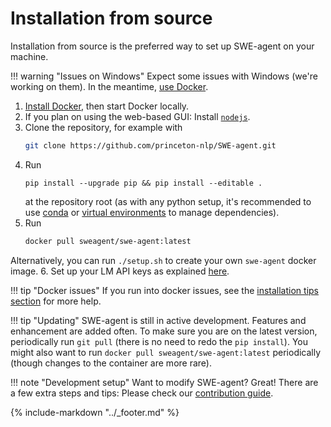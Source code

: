 # Installation from source

Installation from source is the preferred way to set up SWE-agent on your machine.

!!! warning "Issues on Windows"
    Expect some issues with Windows (we're working on them).
    In the meantime, [use Docker](docker.md).

1. [Install Docker](https://docs.docker.com/engine/install/), then start Docker locally.
2. If you plan on using the web-based GUI: Install [`nodejs`][nodejs-install].
3. Clone the repository, for example with
    ```bash
    git clone https://github.com/princeton-nlp/SWE-agent.git
    ```
4. Run
    ```
    pip install --upgrade pip && pip install --editable .
    ```
    at the repository root (as with any python setup, it's recommended to use [conda][] or [virtual environments][] to manage dependencies).
5. Run
    ```bash
    docker pull sweagent/swe-agent:latest
    ```
Alternatively, you can run `./setup.sh` to create your own `swe-agent` docker image.
6. Set up your LM API keys as explained [here](keys.md).

[nodejs-install]: https://docs.npmjs.com/downloading-and-installing-node-js-and-npm

!!! tip "Docker issues"
    If you run into docker issues, see the [installation tips section](tips.md) for more help.

!!! tip "Updating"
    SWE-agent is still in active development. Features and enhancement are added often.
    To make sure you are on the latest version, periodically run `git pull`
    (there is no need to redo the `pip install`).
    You might also want to run `docker pull sweagent/swe-agent:latest` periodically
    (though changes to the container are more rare).

!!! note "Development setup"
    Want to modify SWE-agent? Great! There are a few extra steps and tips:
    Please check our [contribution guide](../dev/contribute.md).

[conda]: https://docs.conda.io/en/latest/
[virtual environments]: https://realpython.com/python-virtual-environments-a-primer/

{% include-markdown "../_footer.md" %}
